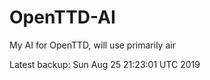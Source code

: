 # OpenTTD-AI
My AI for OpenTTD, will use primarily air

Latest backup: Sun Aug 25 21:23:01 UTC 2019
